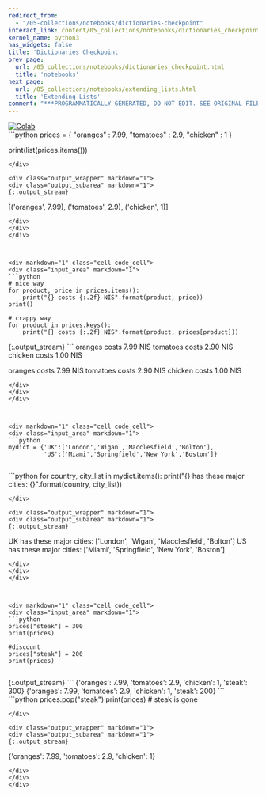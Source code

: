 ```yaml
---
redirect_from:
  - "/05-collections/notebooks/dictionaries-checkpoint"
interact_link: content/05_collections/notebooks/dictionaries_checkpoint.ipynb
kernel_name: python3
has_widgets: false
title: 'Dictionaries Checkpoint'
prev_page:
  url: /05_collections/notebooks/dictionaries_checkpoint.html
  title: 'notebooks'
next_page:
  url: /05_collections/notebooks/extending_lists.html
  title: 'Extending Lists'
comment: "***PROGRAMMATICALLY GENERATED, DO NOT EDIT. SEE ORIGINAL FILES IN /content***"
---
```

<a href="https://colab.research.google.com/github/aviadr1/learn-python/blob/master/content/05_collections/notebooks/dictionaries_checkpoint.ipynb" target="_blank">
<img src="https://colab.research.google.com/assets/colab-badge.svg" 
     title="Open this file in Google Colab" alt="Colab"/>
</a>




<div markdown="1" class="cell code_cell">
<div class="input_area" markdown="1">
```python
prices = {
    "oranges" : 7.99,
    "tomatoes" : 2.9,
    "chicken" : 1
}

print(list(prices.items()))

```
</div>

<div class="output_wrapper" markdown="1">
<div class="output_subarea" markdown="1">
{:.output_stream}
```
[('oranges', 7.99), ('tomatoes', 2.9), ('chicken', 1)]
```
</div>
</div>
</div>



<div markdown="1" class="cell code_cell">
<div class="input_area" markdown="1">
```python
# nice way
for product, price in prices.items():
    print("{} costs {:.2f} NIS".format(product, price))
print()

# crappy way
for product in prices.keys():
    print("{} costs {:.2f} NIS".format(product, prices[product]))

```
</div>

<div class="output_wrapper" markdown="1">
<div class="output_subarea" markdown="1">
{:.output_stream}
```
oranges costs 7.99 NIS
tomatoes costs 2.90 NIS
chicken costs 1.00 NIS

oranges costs 7.99 NIS
tomatoes costs 2.90 NIS
chicken costs 1.00 NIS
```
</div>
</div>
</div>



<div markdown="1" class="cell code_cell">
<div class="input_area" markdown="1">
```python
mydict = {'UK':['London','Wigan','Macclesfield','Bolton'], 
          'US':['Miami','Springfield','New York','Boston']}


```
</div>

</div>



<div markdown="1" class="cell code_cell">
<div class="input_area" markdown="1">
```python
for country, city_list in mydict.items():
    print("{} has these major cities: {}".format(country, city_list))

```
</div>

<div class="output_wrapper" markdown="1">
<div class="output_subarea" markdown="1">
{:.output_stream}
```
UK has these major cities: ['London', 'Wigan', 'Macclesfield', 'Bolton']
US has these major cities: ['Miami', 'Springfield', 'New York', 'Boston']
```
</div>
</div>
</div>



<div markdown="1" class="cell code_cell">
<div class="input_area" markdown="1">
```python
prices["steak"] = 300
print(prices)

#discount
prices["steak"] = 200
print(prices)


```
</div>

<div class="output_wrapper" markdown="1">
<div class="output_subarea" markdown="1">
{:.output_stream}
```
{'oranges': 7.99, 'tomatoes': 2.9, 'chicken': 1, 'steak': 300}
{'oranges': 7.99, 'tomatoes': 2.9, 'chicken': 1, 'steak': 200}
```
</div>
</div>
</div>



<div markdown="1" class="cell code_cell">
<div class="input_area" markdown="1">
```python
prices.pop("steak")
print(prices) # steak is gone

```
</div>

<div class="output_wrapper" markdown="1">
<div class="output_subarea" markdown="1">
{:.output_stream}
```
{'oranges': 7.99, 'tomatoes': 2.9, 'chicken': 1}
```
</div>
</div>
</div>

